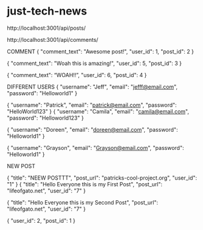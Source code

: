 # just-tech-news

http://localhost:3001/api/posts/

http://localhost:3001/api/comments/


COMMENT
{
	"comment_text": "Awesome post!",
	"user_id": 1,
	"post_id": 2
}

{
	"comment_text": "Woah this is amazing!",
	"user_id": 5,
	"post_id": 3
}

{
	"comment_text": “WOAH!!”,
	"user_id": 6,
	"post_id": 4
}

DIFFERENT USERS
{
	"username": "Jeff",
	"email": "jefff@email.com",
	"password": "Helloworld1"
}


{
	"username": "Patrick",
	"email": "patrick@email.com",
	"password": "HelloWorld123"
}
{
	"username": "Camila",
	"email": "camila@email.com",
	"password": "Helloworld123"
}

{
	"username": "Doreen",
	"email": "doreen@email.com",
	"password": "Helloworld1"
}

{
	"username": "Grayson",
	"email": "Grayson@email.com",
	"password": "Helloworld1"
}


NEW POST

{
	"title": "NEEW POSTTT",
	"post_url": "patricks-cool-project.org",
	"user_id": "1"
}
{
	"title": "Hello Everyone this is my First Post",
	"post_url": "lifeofgato.net",
	"user_id": "7"
}

{
	"title": "Hello Everyone this is my Second Post",
	"post_url": "lifeofgato.net",
	"user_id": "7"
}


{
	"user_id": 2,
	"post_id": 1
}



